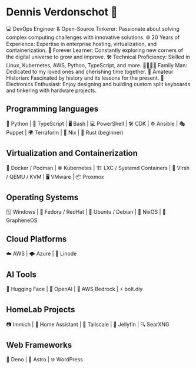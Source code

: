 # Dennis Verdonschot 👋

💻 DevOps Engineer & Open-Source Tinkerer: Passionate about solving complex computing challenges with innovative solutions.
🌐 20 Years of Experience: Expertise in enterprise hosting, virtualization, and containerization.
🚀 Forever Learner: Constantly exploring new corners of the digital universe to grow and improve.
🛠️ Technical Proficiency: Skilled in Linux, Kubernetes, AWS, Python, TypeScript, and more.
👨‍👩‍👧‍👦 Family Man: Dedicated to my loved ones and cherishing time together.
📜 Amateur Historian: Fascinated by history and its lessons for the present.
🔧 Electronics Enthusiast: Enjoy designing and building custom split keyboards and tinkering with hardware projects.

## Programming languages

🐍 Python | 📜 TypeScript | 🖥️ Bash | 💻 PowerShell | 🛠️ CDK | ⚙️ Ansible | 🎭 Puppet | 🌍 Terraform | 🧩 Nix | 🦀 Rust (beginner)

## Virtualization and Containerization

🐳 Docker / Podman | ☸️ Kubernetes | 🏗️ LXC / Systemd Containers | 🔧 Virsh / QEMU / KVM | 🖥️ VMware | 📦 Proxmox

## Operating Systems

🪟 Windows | 🐧 Fedora / RedHat | 🧡 Ubuntu / Debian | 🧩 NixOS | 📱 GrapheneOS

## Cloud Platforms

☁️ AWS | 🌩️ Azure | 🚀 Linode

## AI Tools

🤗 Hugging Face | 🤖 OpenAI | 🌌 AWS Bedrock | ⚡ bolt.diy

## HomeLab Projects

📷 Immich | 🏡 Home Assistant | 🔗 Tailscale | 🎥 Jellyfin | 🔍 SearXNG

## Web Frameworks

🦕 Deno | 🌌 Astro | 🌐 WordPress

